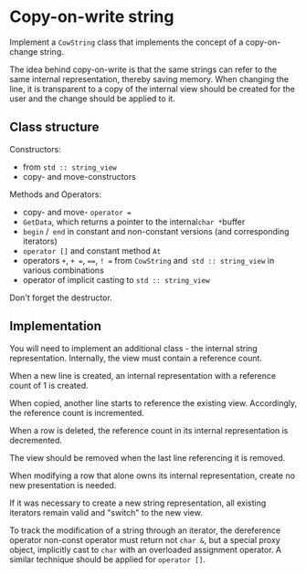 # Copy-on-write string

Implement a `CowString` class that implements the concept of a copy-on-change string.

The idea behind copy-on-write is that the same strings can refer to the same
internal representation, thereby saving memory. When changing the line, it is transparent to
a copy of the internal view should be created for the user and the change should be applied to it.

## Class structure

Constructors:
- from `std :: string_view`
- copy- and move-constructors

Methods and Operators:
- copy- and move- `operator =`
- `GetData`, which returns a pointer to the internal` char * `buffer
- `begin` /` end` in constant and non-constant versions (and corresponding iterators)
- `operator []` and constant method `At`
- operators `+`, `+ =`, `==`, `! =` from `CowString` and` std :: string_view` in various combinations
- operator of implicit casting to `std :: string_view`

Don't forget the destructor.

## Implementation

You will need to implement an additional class - the internal string representation.
Internally, the view must contain a reference count.

When a new line is created, an internal representation with a reference count of 1 is created.

When copied, another line starts to reference the existing view.
Accordingly, the reference count is incremented.

When a row is deleted, the reference count in its internal representation is decremented.

The view should be removed when the last line referencing it is removed.

When modifying a row that alone owns its internal representation, create
no new presentation is needed.

If it was necessary to create a new string representation, all existing iterators
remain valid and "switch" to the new view.

To track the modification of a string through an iterator, the dereference operator
non-const operator must return not `char &`, but a special proxy object, implicitly
cast to `char` with an overloaded assignment operator. A similar technique should be applied
for `operator []`.
